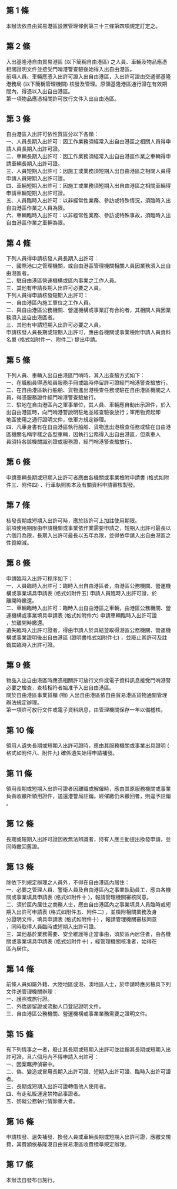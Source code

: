 第 1 條
-------
本辦法依自由貿易港區設置管理條例第三十三條第四項規定訂定之。

第 2 條
-------
入出基隆港自由貿易港區 (以下簡稱自由港區) 之人員、車輛及物品應憑  
相關證明文件並接受門哨港警查驗後始得入出自由港區。  
前項人員、車輛應憑入出許可證入出自由港區，入出許可證由交通部基隆  
港務局 (以下簡稱管理機關) 核發及管理。原領基隆港區通行證在有效期  
間內，得憑以入出自由港區。  
第一項物品應憑相關許可放行文件入出自由港區。

第 3 條
-------
自由港區入出許可依性質區分以下各類：  
一、人員長期入出許可：因工作業務須經常入出自由港區之相關人員得申  
    請人員長期入出許可證。  
二、車輛長期入出許可：因工作業務須經常入出自由港區作業之車輛得申  
    請車輛長期入出許可證。  
三、人員短期入出許可：因施工或業務須短期入出自由港區之相關人員得  
    申請人員短期入出許可證。  
四、車輛短期入出許可：因施工或業務須短期入出自由港區之相關車輛得  
    申請車輛短期入出許可證。  
五、人員臨時入出許可：以非經常性業務、參訪或特殊情況，須臨時入出  
    自由港區作業之人員為限。  
六、車輛臨時入出許可：以非經常性業務、參訪或特殊事故，須臨時入出  
    自由港區作業之車輛為限。

第 4 條
-------
下列人員得申請核發人員長期入出許可：  
一、國際港口之管理機關，或自由港區管理機關相關人員因業務須入出自  
    由港區者。  
二、駐自由港區營運機構或區內事業之工作人員。  
三、其他有申請長期入出許可必要之人員。  
下列人員得申請核發短期入出許可：  
一、自由港區內施工單位之工作人員。  
二、與自由港區公務機關、營運機構或事業訂有合約者，其相關人員因業  
    務須入出自由港區者。  
三、其他有申請短期入出許可必要之人員。  
申請核發人員長期或短期入出許可，應由各機關或事業檢附申請人員資料  
名單 (格式如附件一、附件二) 提出申請。

第 5 條
-------
下列人員、車輛入出自由港區門哨時，其入出查驗方式如下：  
一、在職船員得憑船員服務手冊或臨時停留許可證經門哨港警查驗放行。  
二、在自由港區執行船舶、貨物進出港檢查任務或駐在自由港區機關之人  
    員，得憑服務證件經門哨港警查驗放行。  
三、駐地在自由港區內之軍事單位，其人員、車輛應自動出示證件，於入  
    出自由港區時，向門哨港警說明駐地並經查驗後放行；軍用物資起卸  
    地區使用之通行證明文件，依軍方規定辦理。  
四、凡車身書有在自由港區執行船舶、貨物進出港檢查任務或駐在自由港  
    區機關名稱字樣之各型車輛，因執行公務得入出自由港區，但乘車人  
    員須持各該機關識別證或服務證，經門哨港警查驗放行。

第 6 條
-------
申請車輛長期或短期入出許可者應由各機關或事業檢附申請書 (格式如附  
件三、附件四) 、行車執照影本及有關資料申請審核製發。

第 7 條
-------
核發長期或短期入出許可時，應於該許可上加註使用期限。  
前項使用期限由申請機關或事業依作業需要申請之，短期入出許可最長以  
六個月為限，長期入出許可最長以五年為限，並得依申請入出自由港區之  
性質縮減。

第 8 條
-------
申請臨時入出許可程序如下：  
一、人員臨時入出許可：臨時入出自由港區者，由港區公務機關、營運機  
    構或事業填具申請表 (格式如附件五) 申請人員臨時入出許可證，於  
    離開時繳還。  
二、車輛臨時入出許可：臨時入出自由港區之車輛，由港區公務機關、營  
    運機構或事業填具申請表 (格式如附件六) 申請車輛臨時入出許可證  
    ，於離開時繳還。  
遺失臨時入出許可證者，得由申請人於具結並取得港區公務機關、營運機  
構或事業證明後出自由港區 (證明書格式如附件七) ，並廢止其許可及註  
銷其臨時入出許可證。

第 9 條
-------
物品入出自由港區時應憑相關許可放行文件或電子資料訊息接受門哨港警  
必要之檢查，查核相符者始准予入出自由港區。  
關於自由港區事業貨櫃 (物) 入出自由港區依自由貿易港區貨物通關管理  
辦法規定辦理。  
第一項許可放行文件或電子資料訊息，由管理機關保存一年以備稽核。

第 10 條
--------
領用人遺失長期或短期入出許可證時，應由其服務機關或事業出具證明 (  
格式如附件八、附件九) 確係遺失始得申請補發。

第 11 條
--------
領用長期或短期入出許可證者因離職或解僱時，應由其原服務機關或事業  
負責收繳所領用證件，送還港警局註銷。經催繳仍未繳回者，則逕予註銷  
。

第 12 條
--------
長期或短期入出許可證因故無法辨識者，持有人應主動提出換發申請，並  
同時繳回舊證。

第 13 條
--------
除依下列規定辦理之人員外，不得在自由港區內居住：  
一、必要之管理人員、警衛人員及自由港區內之事業執勤員工，應由各機  
    關或事業填具申請表 (格式如附件十 )，報請管理機關審核同意。  
二、須於區內居住之商務人士，應由自由港區內之事業填具人員臨時或短  
    期入出許可申請表 (格式如附件五、附件二) ，並檢附相關業務及身  
    分證明文件，填具申請表 (格式如附件十) ，報請管理機關審核同意  
    ，同時取得人員臨時或短期入出許可證。  
三、其他基於業務需要、安全維護等正當事由，須於區內居住者，由各機  
    關或事業填具申請表 (格式如附件十) ，經管理機關核准者，始得在  
    區內居住。

第 14 條
--------
前條人員如屬外籍、大陸地區或港、澳地區人士，於申請時應另檢具下列  
文件送管理機關辦理：  
一、護照或旅行證。  
二、外僑居留證或流動人口登記證明文件。  
三、自由港區公務機關、營運機構或事業業務需要之證明文件。

第 15 條
--------
有下列情事之一者，廢止其長期或短期入出許可並註銷其長期或短期入出  
許可證，且六個月內不得申請入出許可：  
一、因案羈押偵審中。  
二、偽、變造或冒用長期入出許可證、短期入出許可證、臨時入出許可證  
    者。  
三、長期或短期入出許可證轉借他人使用者。  
四、有走私販運違禁物品事證者。  
五、妨礙公務執行情節重大者。

第 16 條
--------
申請核發、遺失補發、換發人員或車輛長期或短期入出許可證，應繳交規  
費，其費額依基隆港自由貿易港區收費標準規定辦理。

第 17 條
--------
本辦法自發布日施行。

